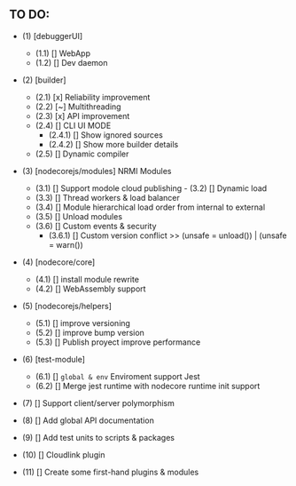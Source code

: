 ## TO DO:

- (1) [debuggerUI]
    - (1.1) [] WebApp
    - (1.2) [] Dev daemon

- (2) [builder]
    - (2.1) [x] Reliability improvement
    - (2.2) [~] Multithreading
    - (2.3) [x] API improvement
    - (2.4) [] CLI UI MODE
      - (2.4.1) [] Show ignored sources
      - (2.4.2) [] Show more builder details
    - (2.5) [] Dynamic compiler

- (3) [nodecorejs/modules] NRMI Modules
    - (3.1) [] Support modole cloud publishing
    - (3.2) [] Dynamic load
    - (3.3) [] Thread workers & load balancer
    - (3.4) [] Module hierarchical load order from internal to external
    - (3.5) [] Unload modules
    - (3.6) [] Custom events & security
      - (3.6.1) [] Custom version conflict >> (unsafe = unload()) | (unsafe = warn())

- (4) [nodecore/core]
  - (4.1) [] install module rewrite
  - (4.2) [] WebAssembly support

- (5) [nodecorejs/helpers]
  - (5.1) [] improve versioning
  - (5.2) [] improve bump version
  - (5.3) [] Publish proyect improve performance

- (6) [test-module]
  - (6.1) [] `global & env` Enviroment support Jest
  - (6.2) [] Merge jest runtime with nodecore runtime init support

- (7) [] Support client/server polymorphism

- (8) [] Add global API documentation
- (9) [] Add test units to scripts & packages

- (10) [] Cloudlink plugin
- (11) [] Create some first-hand plugins & modules
